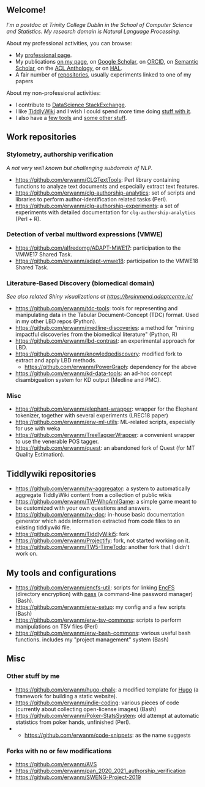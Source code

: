 
## Welcome!

*I'm a postdoc at Trinity College Dublin in the School of Computer Science and Statistics. My research domain is Natural Language Processing.*

About my professional activities, you can browse:

- My [professional page](https://www.scss.tcd.ie/~moreaue/#Overview).
- My publications [on my page](https://www.scss.tcd.ie/~moreaue/#Publications), on [Google Scholar](https://scholar.google.com/citations?user=ciatfzAAAAAJ), on [ORCID](https://orcid.org/0000-0001-7692-526X), on [Semantic Scholar](https://www.semanticscholar.org/author/Erwan-Moreau/2156958), on the [ACL Anthology](https://aclanthology.org/people/e/erwan-moreau/), or on [HAL](https://cv.archives-ouvertes.fr/erwan-moreau).
- A fair number of [repositories](#work-repositories), usually experiments linked to one of my papers


About my non-professional activities:

- I contribute to [DataScience StackExchange](https://datascience.stackexchange.com/users/64377/erwan).
- I like [TiddlyWiki](https://tiddlywiki.com/) and I wish I could spend more time doing [stuff with it](#tiddlywiki-repositories).
- I also have a [few tools](#my-tools-and-configurations) and [some other stuff](#misc).


## Work repositories

### Stylometry, authorship verification


*A not very well known but challenging subdomain of NLP.*

- https://github.com/erwanm/CLGTextTools:  Perl library containing functions to analyze text documents and especially extract text features.
- https://github.com/erwanm/clg-authorship-analytics: set of scripts and libraries to perform author-identification related tasks (Perl).
- https://github.com/erwanm/clg-authorship-experiments: a set of experiments with detailed documentation for `clg-authorship-analytics` (Perl + R).
 

### Detection of verbal multiword expressions (VMWE)

- https://github.com/alfredomg/ADAPT-MWE17: participation to the VMWE17 Shared Task.
- https://github.com/erwanm/adapt-vmwe18: participation to the VMWE18 Shared Task.
  

### Literature-Based Discovery (biomedical domain)

*See also related Shiny visualizations at https://brainmend.adaptcentre.ie/*

- https://github.com/erwanm/tdc-tools: tools for representing and manipulating data in the Tabular Document-Concept (TDC) format. Used in my other LBD repos (Python).
- https://github.com/erwanm/medline-discoveries: a method for "mining impactful discoveries from the biomedical literature" (Python, R)
- https://github.com/erwanm/lbd-contrast: an experimental approach for LBD.
- https://github.com/erwanm/knowledgediscovery: modified fork to extract and apply LBD methods.
   - https://github.com/erwanm/PowerGraph: dependency for the above 
- https://github.com/erwanm/kd-data-tools: an ad-hoc concept disambiguation system for KD output (Medline and PMC).

### Misc

- https://github.com/erwanm/elephant-wrapper: wrapper for the Elephant tokenizer, together with several experiments (LREC18 paper)
- https://github.com/erwanm/erw-ml-utils: ML-related scripts, especially for use with weka
- https://github.com/erwanm/TreeTaggerWrapper: a convenient wrapper to use the venerable POS tagger.
- https://github.com/erwanm/quest: an abandoned fork of Quest (for MT Quality Estimation).


## Tiddlywiki repositories

- https://github.com/erwanm/tw-aggregator: a system to automatically aggregate TiddlyWiki content from a collection of public wikis 
- https://github.com/erwanm/TW-WhoAmIGame: a simple game meant to be customized with your own questions and answers.
- https://github.com/erwanm/tw-doc: in-house basic documentation generator which adds information extracted from code files to an existing tiddlywiki file. 
- https://github.com/erwanm/TiddlyWiki5: fork
- https://github.com/erwanm/Projectify: fork, not started working on it.
- https://github.com/erwanm/TW5-TimeTodo: another fork that I didn't work on.

## My tools and configurations

- https://github.com/erwanm/encfs-util: scripts for linking [EncFS](https://github.com/vgough/encfs) (directory encryption) with [pass](https://www.passwordstore.org/) (a command-line password manager) (Bash).
- https://github.com/erwanm/erw-setup: my config and a few scripts (Bash)
- https://github.com/erwanm/erw-tsv-commons: scripts to perform manipulations on TSV files (Perl)
- https://github.com/erwanm/erw-bash-commons: various useful bash functions. includes my "project management" system (Bash)

## Misc

### Other stuff by me

- https://github.com/erwanm/hugo-chalk: a modified template for [Hugo](https://gohugo.io/) (a framework for building a static website). 
- https://github.com/erwanm/indie-coding: various pieces of code (currently about collecting open-license images) (Bash)
- https://github.com/erwanm/Poker-StatsSystem: old attempt at automatic statistics from poker hands, unfinished (Perl).
- - https://github.com/erwanm/code-snippets: as the name suggests

### Forks with no or few modifications

- https://github.com/erwanm/AVS
- https://github.com/erwanm/pan_2020_2021_authorship_verification
- https://github.com/erwanm/SWENG-Project-2019
